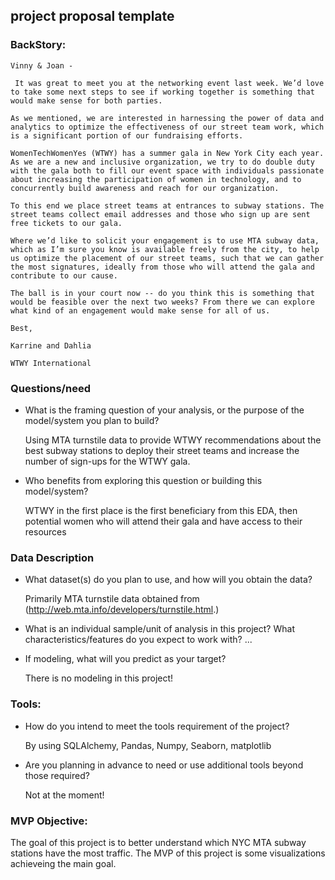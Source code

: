 
## project proposal template

### BackStory: 

  ```
  Vinny & Joan -

   It was great to meet you at the networking event last week. We’d love to take some next steps to see if working together is something that would make sense for both parties.

  As we mentioned, we are interested in harnessing the power of data and analytics to optimize the effectiveness of our street team work, which is a significant portion of our fundraising efforts.

  WomenTechWomenYes (WTWY) has a summer gala in New York City each year. As we are a new and inclusive organization, we try to do double duty with the gala both to fill our event space with individuals passionate about increasing the participation of women in technology, and to concurrently build awareness and reach for our organization.

  To this end we place street teams at entrances to subway stations. The street teams collect email addresses and those who sign up are sent free tickets to our gala.

  Where we’d like to solicit your engagement is to use MTA subway data, which as I’m sure you know is available freely from the city, to help us optimize the placement of our street teams, such that we can gather the most signatures, ideally from those who will attend the gala and contribute to our cause.

  The ball is in your court now -- do you think this is something that would be feasible over the next two weeks? From there we can explore what kind of an engagement would make sense for all of us.

  Best,

  Karrine and Dahlia 

  WTWY International
  ```
### Questions/need

  + What is the framing question of your analysis, or the purpose of the model/system you plan to build?

    Using MTA turnstile data to provide WTWY recommendations about the best subway stations to deploy their     street teams and increase the number of sign-ups for the WTWY gala. 

  + Who benefits from exploring this question or building this model/system?

    WTWY in the first place is the first beneficiary from this EDA, then potential women who will attend their gala and have access to their resources

### Data Description
+ What dataset(s) do you plan to use, and how will you obtain the data?

   Primarily MTA turnstile data obtained from (http://web.mta.info/developers/turnstile.html.) 
   
+ What is an individual sample/unit of analysis in this project? What characteristics/features do you expect to work with?
  ...

+ If modeling, what will you predict as your target? 

   There is no modeling in this project! 
   
### Tools:

+ How do you intend to meet the tools requirement of the project?

   By using SQLAlchemy, Pandas, Numpy, Seaborn, matplotlib
  
+ Are you planning in advance to need or use additional tools beyond those required?

   Not at the moment!
  
### MVP Objective:

   The goal of this project is to better understand which NYC MTA subway stations have the most traffic.
   The MVP of this project is some visualizations achieveing the main goal. 



